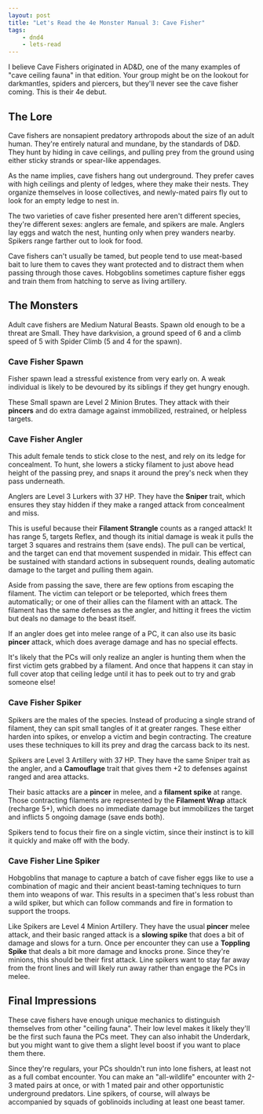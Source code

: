 ```yaml
---
layout: post
title: "Let's Read the 4e Monster Manual 3: Cave Fisher"
tags:
    - dnd4
    - lets-read
---
```


I believe Cave Fishers originated in AD&D, one of the many examples of "cave
ceiling fauna" in that edition. Your group might be on the lookout for
darkmantles, spiders and piercers, but they'll never see the cave fisher
coming. This is their 4e debut.

## The Lore

Cave fishers are nonsapient predatory arthropods about the size of an adult
human. They're entirely natural and mundane, by the standards of D&D. They hunt
by hiding in cave ceilings, and pulling prey from the ground using either sticky
strands or spear-like appendages.

As the name implies, cave fishers hang out underground. They prefer caves with
high ceilings and plenty of ledges, where they make their nests. They organize
themselves in loose collectives, and newly-mated pairs fly out to look for an
empty ledge to nest in.

The two varieties of cave fisher presented here aren't different species,
they're different sexes: anglers are female, and spikers are male. Anglers lay
eggs and watch the nest, hunting only when prey wanders nearby. Spikers range
farther out to look for food.

Cave fishers can't usually be tamed, but people tend to use meat-based bait to
lure them to caves they want protected and to distract them when passing through
those caves. Hobgoblins sometimes capture fisher eggs and train them from
hatching to serve as living artillery.

## The Monsters

Adult cave fishers are Medium Natural Beasts. Spawn old enough to be a threat
are Small. They have darkvision, a ground speed of 6 and a climb speed of 5 with
Spider Climb (5 and 4 for the spawn).

### Cave Fisher Spawn

Fisher spawn lead a stressful existence from very early on. A weak individual is
likely to be devoured by its siblings if they get hungry enough.

These Small spawn are Level 2 Minion Brutes. They attack with their **pincers**
and do extra damage against immobilized, restrained, or helpless targets.

### Cave Fisher Angler

This adult female tends to stick close to the nest, and rely on its ledge for
concealment. To hunt, she lowers a sticky filament to just above head height of
the passing prey, and snaps it around the prey's neck when they pass
underneath.

Anglers are Level 3 Lurkers with 37 HP. They have the **Sniper** trait, which
ensures they stay hidden if they make a ranged attack from concealment and miss.

This is useful because their **Filament Strangle** counts as a ranged attack! It
has range 5, targets Reflex, and though its initial damage is weak it pulls the
target 3 squares and restrains them (save ends). The pull can be vertical, and
the target can end that movement suspended in midair. This effect can be
sustained with standard actions in subsequent rounds, dealing automatic damage
to the target and pulling them again.

Aside from passing the save, there are few options from escaping the
filament. The victim can teleport or be teleported, which frees them
automatically; or one of their allies can the filament with an attack. The
filament has the same defenses as the angler, and hitting it frees the victim
but deals no damage to the beast itself.

If an angler does get into melee range of a PC, it can also use its basic
**pincer** attack, which does average damage and has no special effects.

It's likely that the PCs will only realize an angler is hunting them when the
first victim gets grabbed by a filament. And once that happens it can stay in
full cover atop that ceiling ledge until it has to peek out to try and grab
someone else!

### Cave Fisher Spiker

Spikers are the males of the species. Instead of producing a single strand of
filament, they can spit small tangles of it at greater ranges. These either
harden into spikes, or envelop a victim and begin contracting. The creature uses
these techniques to kill its prey and drag the carcass back to its nest.

Spikers are Level 3 Artillery with 37 HP. They have the same Sniper trait as the
angler, and a **Camouflage** trait that gives them +2 to defenses against ranged
and area attacks.

Their basic attacks are a **pincer** in melee, and a **filament spike** at
range. Those contracting filaments are represented by the **Filament Wrap**
attack (recharge 5+), which does no immediate damage but immobilizes the target
and inflicts 5 ongoing damage (save ends both).

Spikers tend to focus their fire on a single victim, since their instinct is to
kill it quickly and make off with the body.

### Cave Fisher Line Spiker

Hobgoblins that manage to capture a batch of cave fisher eggs like to use a
combination of magic and their ancient beast-taming techniques to turn them into
weapons of war. This results in a specimen that's less robust than a wild
spiker, but which can follow commands and fire in formation to support the
troops.

Like Spikers are Level 4 Minion Artillery. They have the usual **pincer** melee
attack, and their basic ranged attack is a **slowing spike** that does a bit of
damage and slows for a turn. Once per encounter they can use a **Toppling
Spike** that deals a bit more damage and knocks prone. Since they're minions,
this should be their first attack. Line spikers want to stay far away from the
front lines and will likely run away rather than engage the PCs in melee.

## Final Impressions

These cave fishers have enough unique mechanics to distinguish themselves from
other "ceiling fauna". Their low level makes it likely they'll be the first such
fauna the PCs meet. They can also inhabit the Underdark, but you might want to
give them a slight level boost if you want to place them there.

Since they're regulars, your PCs shouldn't run into lone fishers, at least not
as a full combat encounter. You can make an "all-wildlife" encounter with 2-3
mated pairs at once, or with 1 mated pair and other opportunistic underground
predators. Line spikers, of course, will always be accompanied by squads of
goblinoids including at least one beast tamer.
